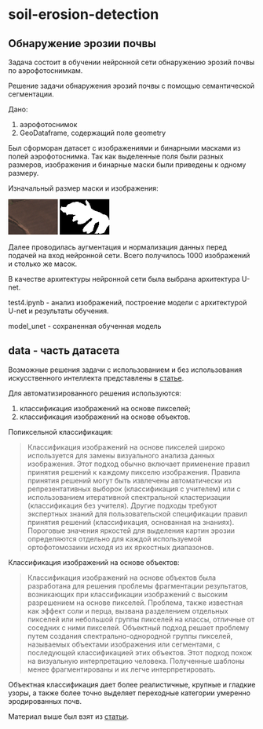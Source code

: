 # soil-erosion-detection
## Обнаружение эрозии почвы

Задача состоит в обучении нейронной сети обнаружению эрозий почвы по аэрофотоснимкам. 

Решение задачи обнаружения эрозий почвы с помощью семантической сегментации.

Дано: 
1. аэрофотоснимок 
2. GeoDataframe, содержащий поле geometry

Был сформоран датасет с изображениями и бинарными масками из полей аэрофотоснимка.
Так как выделенные поля были разных размеров, изображения и бинарные маски были приведены к одному размеру. 

Изначальный размер маски и изображения:

![изображение](https://github.com/EkaterinaPolishchuk/soil-erosion-detection/blob/main/data/images/23.png) ![маска](https://github.com/EkaterinaPolishchuk/soil-erosion-detection/blob/main/data/masks/23.png)

Далее проводилась аугментация и нормализация данных перед подачей на вход нейронной сети. Всего получилось 1000 изображений и столько же масок.

В качестве архитектуры нейронной сети была выбрана архитектура U-net.

test4.ipynb - анализ изображений, построение модели с архитектурой U-net и результаты обучения.

model_unet - сохраненная обученная модель

data - часть датасета
------
Возможные решения задачи с использованием и без использования искусственного интеллекта представлены в [статье](https://www.mdpi.com/2072-4292/12/24/4047). 

Для автоматизированного решения используются:
1. классификация изображений на основе пикселей;
2. классификация изображений на основе объектов.

Попиксельной классификация:
> Классификация изображений на основе пикселей широко используется для замены визуального анализа данных изображения. Этот подход обычно включает применение правил принятия решений к каждому пикселю изображения. Правила принятия решений могут быть извлечены автоматически из репрезентативных выборок (классификация с учителем) или с использованием итеративной спектральной кластеризации (классификация без учителя). Другие подходы требуют экспертных знаний для пользовательской спецификации правил принятия решений (классификация, основанная на знаниях). Пороговые значения яркостей для выделения картин эрозии определяются отдельно для каждой используемой ортофотомозаики исходя из их яркостных диапазонов.

Классификация изображений на основе объектов:
> Классификация изображений на основе объектов была разработана для решения проблемы фрагментации результатов, возникающих при классификации изображений с высоким разрешением на основе пикселей. Проблема, также известная как эффект соли и перца, вызвана разделением отдельных пикселей или небольшой группы пикселей на классы, отличные от соседних с ними пикселей. Объектный подход решает проблему путем создания спектрально-однородной группы пикселей, называемых объектами изображения или сегментами, с последующей классификацией этих объектов. Этот подход похож на визуальную интерпретацию человека. Полученные шаблоны менее фрагментированы и их легче интерпретировать.

Объектная классификация дает более реалистичные, крупные и гладкие узоры, а также более точно выделяет переходные категории умеренно эродированных почв.

Материал выше был взят из [статьи](https://www.mdpi.com/2072-4292/12/24/4047). 
